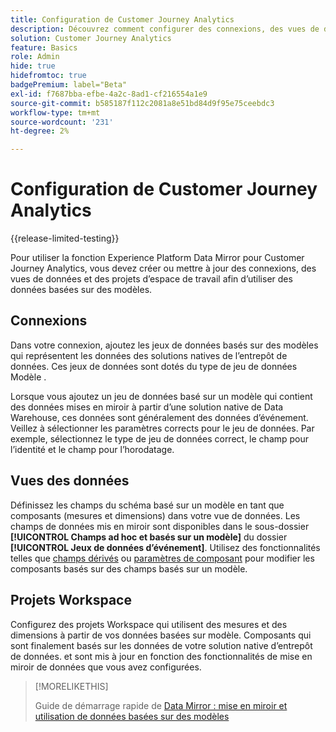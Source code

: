 ```yaml
---
title: Configuration de Customer Journey Analytics
description: Découvrez comment configurer des connexions, des vues de données et des projets Customer Journey Analytics pour Experience Platform Data Mirror for Customer Journey Analytics
solution: Customer Journey Analytics
feature: Basics
role: Admin
hide: true
hidefromtoc: true
badgePremium: label="Beta"
exl-id: f7687bba-efbe-4a2c-8ad1-cf216554a1e9
source-git-commit: b585187f112c2081a8e51bd84d9f95e75ceebdc3
workflow-type: tm+mt
source-wordcount: '231'
ht-degree: 2%

---
```


# Configuration de Customer Journey Analytics

{{release-limited-testing}}

Pour utiliser la fonction Experience Platform Data Mirror pour Customer Journey Analytics, vous devez créer ou mettre à jour des connexions, des vues de données et des projets d’espace de travail afin d’utiliser des données basées sur des modèles.

## Connexions

Dans votre connexion, ajoutez les jeux de données basés sur des modèles qui représentent les données des solutions natives de l’entrepôt de données. Ces jeux de données sont dotés du type de jeu de données Modèle .

Lorsque vous ajoutez un jeu de données basé sur un modèle qui contient des données mises en miroir à partir d’une solution native de Data Warehouse, ces données sont généralement des données d’événement. Veillez à sélectionner les paramètres corrects pour le jeu de données. Par exemple, sélectionnez le type de jeu de données correct, le champ pour l’identité et le champ pour l’horodatage.


## Vues des données

Définissez les champs du schéma basé sur un modèle en tant que composants (mesures et dimensions) dans votre vue de données. Les champs de données mis en miroir sont disponibles dans le sous-dossier **[!UICONTROL Champs ad hoc et basés sur un modèle]** du dossier **[!UICONTROL Jeux de données d’événement]**. Utilisez des fonctionnalités telles que [champs dérivés](/help/data-views/derived-fields/derived-fields.md) ou [paramètres de composant](/help/data-views/component-settings/overview.md) pour modifier les composants basés sur des champs basés sur un modèle.


## Projets Workspace

Configurez des projets Workspace qui utilisent des mesures et des dimensions à partir de vos données basées sur modèle. Composants qui sont finalement basés sur les données de votre solution native d’entrepôt de données. et sont mis à jour en fonction des fonctionnalités de mise en miroir de données que vous avez configurées.

>[!MORELIKETHIS]
>
>Guide de démarrage rapide de [Data Mirror : mise en miroir et utilisation de données basées sur des modèles](model-based.md)
>

